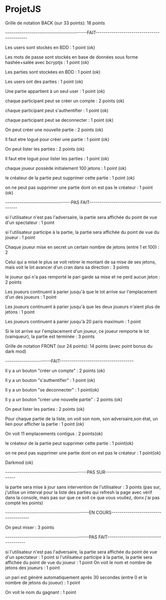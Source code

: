 # ProjetJS
Grille de notation BACK (sur 33 points):
18 points

-----------------------------------------FAIT-------------------------------------------

Les users sont stockés en BDD : 1 point (ok)

Les mots de passe sont stockés en base de données sous forme hashée+salée avec bcryptjs : 1 point (ok)

Les parties sont stockées en BDD : 1 point (ok)

Les users ont des parties : 1 point (ok)

Une partie appartient à un seul user : 1 point (ok)

chaque participant peut se créer un compte : 2 points (ok)

chaque participant peut s'authentifier : 1 point (ok)

chaque participant peut se deconnecter : 1 point (ok)

On peut créer une nouvelle partie : 2 points (ok)

Il faut etre logué pour créer une partie : 1 point (ok)

On peut lister les parties : 2 points (ok)

Il faut etre logué pour lister les parties : 1 point (ok)

chaque joueur possède initialement 100 jetons : 1 point (ok)

le créateur de la partie peut supprimer cette partie : 1 point (ok)

on ne peut pas supprimer une partie dont on est pas le créateur : 1 point (ok)


---------------------------------PAS FAIT------------------------------------------

si l'utilisateur n'est pas l'adversaire, la partie sera affichée du point de vue d'un spectateur : 1 point

si l'utilisateur participe à la partie, la partie sera affichée du point de vue du joueur : 1 point

Chaque joueur mise en secret un certain nombre de jetons (entre 1 et 100) : 2 

Celui qui a misé le plus se voit retirer le montant de sa mise de ses jetons, mais voit le lot avancer d'un cran dans sa direction : 3 points

le joueur qui n'a pas remporté le pari garde sa mise et ne perd aucun jeton : 2 points

Les joueurs continuent à parier jusqu'à que le lot arrive sur l'emplacement d'un des joueurs : 1 point

Les joueurs continuent à parier jusqu'à que les deux joueurs n'aient plus de jetons : 1 point

Les joueurs continuent à parier jusqu'à 20 paris maximum : 1 point

Si le lot arrive sur l'emplacement d'un joueur, ce joueur remporte le lot (vainqueur), la partie est terminée : 3 points



Grille de notation FRONT (sur 24 points):
14 points (avec point bonus du dark mod)

-----------------------FAIT-------------------------------------

Il y a un bouton "créer un compte" : 2 points (ok)

Il y a un bouton "s'authentifier" : 1 point (ok)

Il y a un bouton "se deconnecter" : 1 point(ok)

Il y a un bouton "créer une nouvelle partie" : 2 points (ok)

On peut lister les parties : 2 points (ok)

Pour chaque partie de la liste, on voit son nom, son adversaire,son état, un lien pour afficher la partie : 1 point (ok)

On voit 11 emplacements contigus : 2 points(ok)

le créateur de la partie peut supprimer cette partie : 1 point(ok)

on ne peut pas supprimer une partie dont on est pas le créateur : 1 point(ok)

Darkmod (ok) 

-----------------------------------------PAS SUR---------------------------------

la partie sera mise à jour sans intervention de l'utilisateur : 3 points (pas sur, j'utilise un interval pour la liste des parties qui refresh la page avec vérif dans la console, mais pas sur que ce soit ce que vous vouliez, donx j'ai pas compté les points)

------------------------------------------EN COURS-------------------------------------

On peut miser : 3 points

------------------------------------------PAS FAIT-------------------------------------

si l'utilisateur n'est pas l'adversaire, la partie sera affichée du point de vue d'un spectateur : 1 point
si l'utilisateur participe à la partie, la partie sera affichée du point de vue du joueur : 1 point
On voit le nom et nombre de jetons des joueurs : 1 point

un pari est généré automatiquement après 30 secondes (entre 0 et le nombre de jetons du joueur) : 1 point

On voit le nom du gagnant : 1 point



